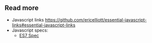 ## Read more
- Javascript links https://github.com/ericelliott/essential-javascript-links#essential-javascript-links
- Javascript specs:
  - [ES7 Spec](http://www.ecma-international.org/ecma-262/7.0/index.html)
